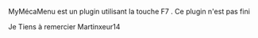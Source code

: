 MyMécaMenu est un plugin utilisant la touche F7 . Ce plugin n'est pas fini

Je Tiens à remercier Martinxeur14
